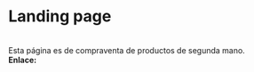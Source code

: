 <h1>Landing page</h1><br>
Esta página es de compraventa de productos de segunda mano.<br>
<b>Enlace:</b> 
